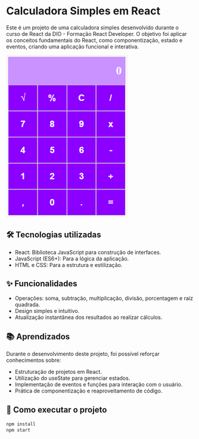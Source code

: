 # Calculadora Simples em React

Este é um projeto de uma calculadora simples desenvolvido durante o curso de React da DIO - Formação React Developer. O objetivo foi aplicar os conceitos fundamentais do React, como componentização, estado e eventos, criando uma aplicação funcional e interativa. 
 
![interface calculadora](src/img/interface.png)

## 🛠️ Tecnologias utilizadas
- React: Biblioteca JavaScript para construção de interfaces.  
- JavaScript (ES6+): Para a lógica da aplicação.  
- HTML e CSS: Para a estrutura e estilização.

## ✨ Funcionalidades
- Operações: soma, subtração, multiplicação, divisão, porcentagem e raíz quadrada.
- Design simples e intuitivo.
- Atualização instantânea dos resultados ao realizar cálculos.
## 📚 Aprendizados
Durante o desenvolvimento deste projeto, foi possível reforçar conhecimentos sobre:

- Estruturação de projetos em React.
- Utilização do useState para gerenciar estados.
- Implementação de eventos e funções para interação com o usuário.
- Prática de componentização e reaproveitamento de código.

## 🚀 Como executar o projeto

```
npm install
npm start
```